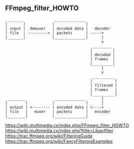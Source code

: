 ## FFmpeg_filter_HOWTO

```
 _______              ______________
|       |            |              |
| input |  demuxer   | encoded data |   decoder
| file  | ---------> | packets      | -----+
|_______|            |______________|      |
                                           v
                                       _________
                                      |         |
                                      | decoded |
                                      | frames  |
                                      |_________|
                                           |
                                           v
                                       __________
                                      |          |
                                      | filtered |
                                      | frames   |
                                      |__________|
 ________             ______________       |
|        |           |              |      |
| output | <-------- | encoded data | <----+
| file   |   muxer   | packets      |   encoder
|________|           |______________|

```

https://wiki.multimedia.cx/index.php/FFmpeg_filter_HOWTO  
https://wiki.multimedia.cx/index.php?title=Libavfilter  
https://trac.ffmpeg.org/wiki/FilteringGuide  
https://trac.ffmpeg.org/wiki/FancyFilteringExamples  
